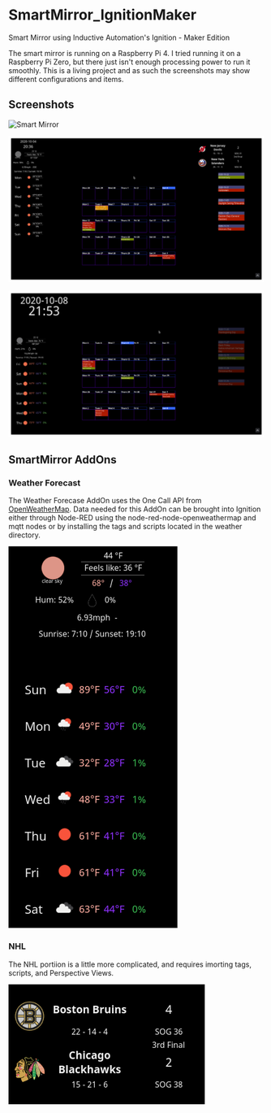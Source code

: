 # SmartMirror_IgnitionMaker
Smart Mirror using Inductive Automation's Ignition - Maker Edition

The smart mirror is running on a Raspberry Pi 4. I tried running it on a Raspberry Pi Zero, but there just isn't enough processing power to run it smoothly.
This is a living project and as such the screenshots may show different configurations and items.

## Screenshots
![Smart Mirror](/images/20201010_075746.jpg)

![Smart Mirror](/images/Screenshot_20201004_203613.png)

![Smart Mirror](/images/Screenshot_20201008_215252.png)

## SmartMirror AddOns
### Weather Forecast
The Weather Forecase AddOn uses the One Call API from [OpenWeatherMap](https://openweathermap.org). Data needed for this AddOn can be brought into Ignition either through Node-RED using the node-red-node-openweathermap and mqtt nodes or by installing the tags and scripts located in the weather directory.

![Weather](/images/WeatherAddOn_Screenshot.png)

### NHL
The NHL portiion is a little more complicated, and requires imorting tags, scripts, and Perspective Views.

![NHL](/images/NHLAddOn_Screenshot.png)

